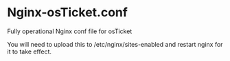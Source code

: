 # Nginx-osTicket.conf
Fully operational Nginx conf file for osTicket

You will need to upload this to /etc/nginx/sites-enabled and restart nginx for it to take effect.
